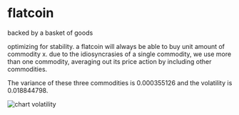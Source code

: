 # flatcoin

backed by a basket of goods

optimizing for stability. a flatcoin will always be able to buy unit amount of commodity x. due to the idiosyncrasies of a single commodity, we use more than one commodity, averaging out its price action by including other commodities. 

The variance of these three commodities is 0.000355126 and the volatility is 0.018844798. 


![chart volatility](https://user-images.githubusercontent.com/98053458/156132068-160b5417-5a8b-41b4-93bf-a1e78e5e1337.png)

